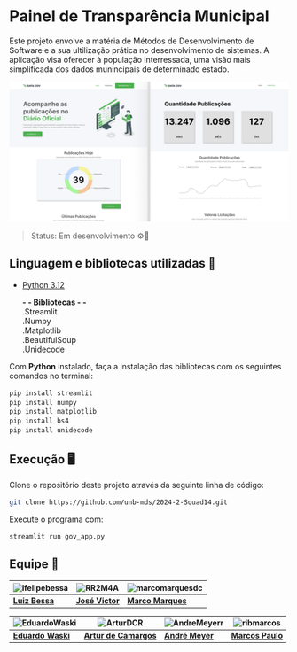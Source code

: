 # Painel de Transparência Municipal

Este projeto envolve a matéria de Métodos de Desenvolvimento de Software e a sua ultilização prática no desenvolvimento de sistemas. 
A aplicação visa oferecer à população interressada, uma visão mais simplificada dos dados munincipais de determinado estado.

![Descrição da Imagem](prototipo/prototipo.png)

> Status: Em desenvolvimento ⚙️🔨

## Linguagem e bibliotecas utilizadas 🦾
- [Python 3.12](https://www.python.org/downloads/)

  **- - Bibliotecas - -**<br>
  .Streamlit  
  .Numpy  
  .Matplotlib  
  .BeautifulSoup  
  .Unidecode

Com <b>Python</b> instalado, faça a instalação das bibliotecas com os seguintes comandos no terminal:
```bash
pip install streamlit
pip install numpy
pip install matplotlib
pip install bs4
pip install unidecode
```

## Execução 🖥️
Clone o repositório deste projeto através da seguinte linha de código:
```bash
git clone https://github.com/unb-mds/2024-2-Squad14.git
```  

Execute o programa com:
```bash
streamlit run gov_app.py
```

## Equipe 👤


| ![lfelipebessa](https://github.com/lfelipebessa.png) | ![RR2M4A](https://github.com/RR2M4A.png) | ![marcomarquesdc](https://github.com/marcomarquesdc.png) |
|-----------------------------------------------------|------------------------------------------|------------------------------------------|
| **[Luiz Bessa](https://github.com/lfelipebessa)** | **[José Victor](https://github.com/RR2M4A)** | **[Marco Marques](https://github.com/marcomarquesdc)** |

| ![EduardoWaski](https://github.com/EduardoWaski.png) | ![ArturDCR](https://github.com/ArturDCR.png) | ![AndreMeyerr](https://github.com/AndreMeyerr.png) | ![ribmarcos](https://github.com/ribmarcos.png) |
|------------------------------------------|------------------------------------------|------------------------------------------|------------------------------------------|
| **[Eduardo Waski](https://github.com/EduardoWaski)** | **[Artur de Camargos](https://github.com/ArturDCR)** | **[André Meyer](https://github.com/AndreMeyerr)** | **[Marcos Paulo](https://github.com/ribmarcos)** |









